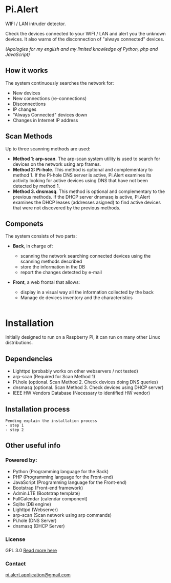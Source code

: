# Pi.Alert
<!--- ---------------------------------------------------------------------- -->

WIFI / LAN intruder detector.

Check the devices connected to your WIFI / LAN and alert you the unknown
devices. It also warns of the disconnection of "always connected" devices.

*(Apologies for my english and my limited knowledge of Python, php and
JavaScript)*

## How it works

The system continuously searches the network for:
  - New devices
  - New connections (re-connections)
  - Disconnections
  - IP changes
  - "Always Connected" devices down
  - Changes in Internet IP address

## Scan Methods
  Up to three scanning methods are used:

  - **Method 1: arp-scan**. The arp-scan system utility is used to search
        for devices on the network using arp frames.
  - **Method 2: Pi-hole**. This method is optional and complementary to
        method 1. If the Pi-hole DNS server is active, Pi.Alert examines its
        activity looking for active devices using DNS that have not been
        detected by method 1.
  - **Method 3. dnsmasq**. This method is optional and complementary to the
        previous methods. If the DHCP server dnsmasq is active, Pi.Alert
        examines the DHCP leases (addresses asigned) to find active devices
        that were not discovered by the previous methods.

## Componets

The system consists of two parts:

- **Back**, in charge of:
  - scanning the network searching connected devices using the scanning methods
        described
  - store the information in the DB
  - report the changes detected by e-mail

- **Front**, a web frontal that allows:
  - display in a visual way all the information collected by the back
  - Manage de devices inventory and the characteristics

<Image>


# Installation
<!--- ---------------------------------------------------------------------- -->
Initially designed to run on a Raspberry PI, it can run on many other Linux
distributions.

## Dependencies
  - Lighttpd (probably works on other webservers / not tested)
  - arp-scan (Required for Scan Method 1)
  - Pi.hole (optional. Scan Method 2. Check devices doing DNS queries)
  - dnsmasq (optional. Scan Method 3. Check devices using DHCP server)
  - IEEE HW Vendors Database (Necessary to identified HW vendor)

## Installation process
```
Pending explain the installation process
- step 1
- step 2
```


## Other useful info
<!--- ---------------------------------------------------------------------- -->

### Powered by:
  - Python (Programming language for the Back)
  - PHP (Programming language for the Front-end)
  - JavaScript (Programming language for the Front-end)
  - Bootstrap (Front-end framework)
  - Admin.LTE (Bootstrap template)
  - FullCalendar (calendar component)
  - Sqlite (DB engine)
  - Lighttpd (Webserver)
  - arp-scan (Scan network using arp commands)
  - Pi.hole (DNS Server)
  - dnsmasq (DHCP Server)

### License
  GPL 3.0
  [Read more here](doc/LICENSE.txt)

### Contact
  pi.alert.application@gmail.com
